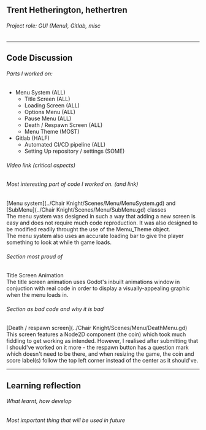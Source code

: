 ## Trent Hetherington, hethertren
###### Project role: GUI (Menu), Gitlab, misc
<hr>

## Code Discussion

###### Parts I worked on:
- Menu System (ALL)
    - Title Screen (ALL)
    - Loading Screen (ALL)
    - Options Menu (ALL)
    - Pause Menu (ALL)
    - Death / Respawn Screen (ALL)
    - Menu Theme (MOST)
- Gitlab (HALF)
    - Automated CI/CD pipeline (ALL)
    - Setting Up repository / settings (SOME)

###### Video link (critical aspects)
###### Most interesting part of code I worked on. (and link)
[Menu system](../Chair Knight/Scenes/Menu/MenuSystem.gd) and [SubMenu](../Chair Knight/Scenes/Menu/SubMenu.gd) classes<br>
The menu system was designed in such a way that adding a new screen is easy and does not require much code reproduction. It was also designed to be modified readily throught the use of the Memu_Theme object.<br>
The menu system also uses an accurate loading bar to give the player something to look at while th game loads.

###### Section most proud of
Title Screen Animation<br>
The title screen animation uses Godot's inbuilt animations window in conjuction with real code in order to display a visually-appealing graphic when the menu loads in.

###### Section as bad code and why it is bad
[Death / respawn screen](../Chair Knight/Scenes/Menu/DeathMenu.gd)<br>
This screen features a Node2D component (the coin) which took much fiddling to get working as intended. However, I realised after submitting that I should've worked on it more - the respawn button has a question mark which doesn't need to be there, and when resizing the game, the coin and score label(s) follow the top left corner instead of the center as it should've.

<hr>

## Learning reflection

###### What learnt, how develop
###### Most important thing that will be used in future
